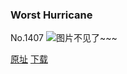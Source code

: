 ### Worst Hurricane
No.1407
![图片不见了~~~](https://imgs.xkcd.com/comics/worst_hurricane.png)

[原址](https://xkcd.com//1407) [下载](https://imgs.xkcd.com/comics/worst_hurricane.png)

